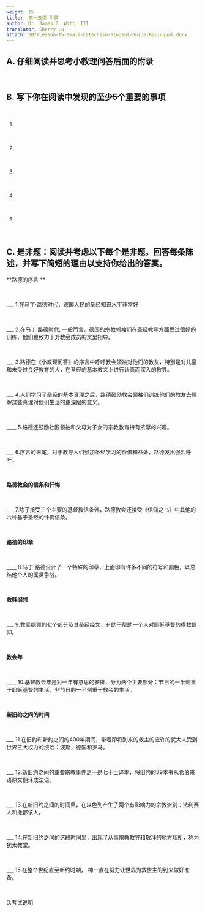 ```yaml
---
weight: 15
title:  第十五课 附录
author: Dr. James G. Witt, III
translator: Sherry Lu
attach: 207/Lesson-15-Small-Catechism-Student-Guide-Bilingual.docx
---
```

## A. 仔细阅读并思考小教理问答后面的附录

&nbsp;

## B. 写下你在阅读中发现的至少5个重要的事项

&nbsp;

   1.

&nbsp;

   2.

&nbsp;

   3.

&nbsp;

   4.
 
&nbsp;

   5.

&nbsp;

## C. 是非题：阅读并考虑以下每个是非题。回答每条陈述，并写下简短的理由以支持你给出的答案。

**路德的序言 **

&nbsp;

___ 1.在马丁·路德时代，德国人民的圣经知识水平非常好

&nbsp;

___ 2.在马丁·路德时代, 一般而言，德国的宗教领袖们在圣经教导方面受过很好的训练，他们也致力于对教会成员的灵里指导。

&nbsp;

___ 3.路德在《小教理问答》的序言中呼吁教会领袖对他们的教友，特别是对儿童和未受过良好教育的人，在圣经的基本教义上进行认真而深入的教导。

&nbsp;

___ 4.人们学习了圣经的基本真理之后，路德鼓励教会领袖们训练他们的教友去理解这些真理对他们生活的更深层的意义。

&nbsp;

____ 5.路德还鼓励社区领袖和父母对子女的宗教教育持有浓厚的兴趣。

&nbsp;

___ 6.序言的末尾，对于教导人们参加圣经学习的价值和益处，路德发出强烈呼吁。

&nbsp;

**路德教会的信条和忏悔**

&nbsp;

___ 7.除了接受三个主要的基督教信条外，路德教会还接受《信仰之书》中其他的六种基于圣经的忏悔信条。

&nbsp;

**路德的印章**

&nbsp;

____ 8.马丁·路德设计了一个特殊的印章，上面印有许多不同的符号和颜色，以总结他个人的属灵争战。

&nbsp;

**救赎纲领**

&nbsp;

___ 9.救赎纲领的七个部分及其圣经经文，有助于帮助一个人对耶稣基督的得救信仰。

&nbsp;

**教会年**

&nbsp;

____ 10.基督教会年是对一年有意思的安排，分为两个主要部分：节日的一半侧重于耶稣基督的生活，非节日的一半侧重于教会的生活。

&nbsp;

**新旧约之间的时间**

&nbsp;

___ 11.在旧约和新约之间的400年期间，带着即将到来的救主的应许的犹太人受到世界三大权力的统治：波斯，德国和罗马。

&nbsp;

___ 12.新旧约之间的重要宗教事件之一是七十士译本，将旧约的39本书从希伯来语原文翻译成法语。

&nbsp;

___ 13.在新旧约之间的时间里，在以色列产生了两个有影响力的宗教派别：法利赛人和撒都该人。

&nbsp;

___ 14.在新旧约之间的这段时间里，出现了从事宗教教导和敬拜的地方场所，称为犹太教堂。

&nbsp;

___ 15.在整个世纪直至新约时期， 神一直在努力让世界为救世主的到来做好准备。

&nbsp;

D.考试说明

&nbsp;